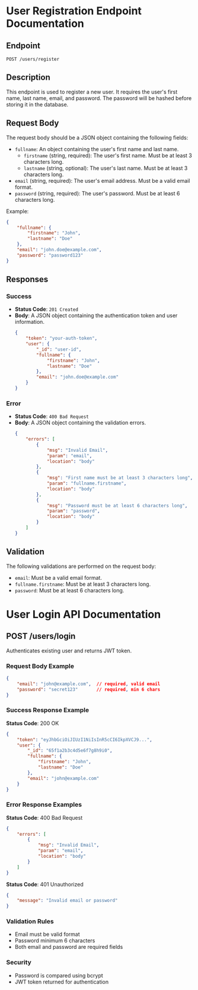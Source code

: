 # User Registration Endpoint Documentation

## Endpoint
`POST /users/register`

## Description
This endpoint is used to register a new user. It requires the user's first name, last name, email, and password. The password will be hashed before storing it in the database.

## Request Body
The request body should be a JSON object containing the following fields:

- `fullname`: An object containing the user's first name and last name.
    - `firstname` (string, required): The user's first name. Must be at least 3 characters long.
    - `lastname` (string, optional): The user's last name. Must be at least 3 characters long.
- `email` (string, required): The user's email address. Must be a valid email format.
- `password` (string, required): The user's password. Must be at least 6 characters long.

Example:
```json
{
    "fullname": {
        "firstname": "John",
        "lastname": "Doe"
    },
    "email": "john.doe@example.com",
    "password": "password123"
}
```

## Responses

### Success
- **Status Code**: `201 Created`
- **Body**: A JSON object containing the authentication token and user information.
    ```json
    {
        "token": "your-auth-token",
        "user": {
            "_id": "user-id",
            "fullname": {
                "firstname": "John",
                "lastname": "Doe"
            },
            "email": "john.doe@example.com"
        }
    }
    ```

### Error
- **Status Code**: `400 Bad Request`
- **Body**: A JSON object containing the validation errors.
    ```json
    {
        "errors": [
            {
                "msg": "Invalid Email",
                "param": "email",
                "location": "body"
            },
            {
                "msg": "First name must be at least 3 characters long",
                "param": "fullname.firstname",
                "location": "body"
            },
            {
                "msg": "Password must be at least 6 characters long",
                "param": "password",
                "location": "body"
            }
        ]
    }
    ```

## Validation
The following validations are performed on the request body:
- `email`: Must be a valid email format.
- `fullname.firstname`: Must be at least 3 characters long.
- `password`: Must be at least 6 characters long.

# User Login API Documentation

## POST /users/login

Authenticates existing user and returns JWT token.

### Request Body Example
```json
{
    "email": "john@example.com",  // required, valid email
    "password": "secret123"       // required, min 6 chars
}
```

### Success Response Example

**Status Code**: 200 OK

```json
{
    "token": "eyJhbGciOiJIUzI1NiIsInR5cCI6IkpXVCJ9...",
    "user": {
        "_id": "65f1a2b3c4d5e6f7g8h9i0",
        "fullname": {
            "firstname": "John",
            "lastname": "Doe"
        },
        "email": "john@example.com"
    }
}
```

### Error Response Examples

**Status Code**: 400 Bad Request
```json
{
    "errors": [
        {
            "msg": "Invalid Email",
            "param": "email",
            "location": "body"
        }
    ]
}
```

**Status Code**: 401 Unauthorized
```json
{
    "message": "Invalid email or password"
}
```

### Validation Rules
- Email must be valid format
- Password minimum 6 characters
- Both email and password are required fields

### Security
- Password is compared using bcrypt
- JWT token returned for authentication
